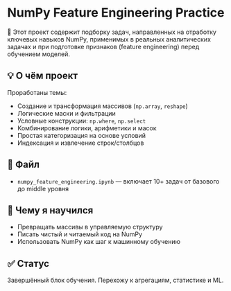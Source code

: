 # NumPy Feature Engineering Practice

📌 Этот проект содержит подборку задач, направленных на отработку ключевых навыков NumPy, применимых в реальных аналитических задачах и при подготовке признаков (feature engineering) перед обучением моделей.

## 💡 О чём проект

Проработаны темы:
- Создание и трансформация массивов (`np.array`, `reshape`)
- Логические маски и фильтрации
- Условные конструкции: `np.where`, `np.select`
- Комбинирование логики, арифметики и масок
- Простая категоризация на основе условий
- Индексация и извлечение строк/столбцов

## 📁 Файл

- `numpy_feature_engineering.ipynb` — включает 10+ задач от базового до middle уровня

## 🧠 Чему я научился

- Превращать массивы в управляемую структуру
- Писать чистый и читаемый код на NumPy
- Использовать NumPy как шаг к машинному обучению

## ✅ Статус

Завершённый блок обучения. Перехожу к агрегациям, статистике и ML.
